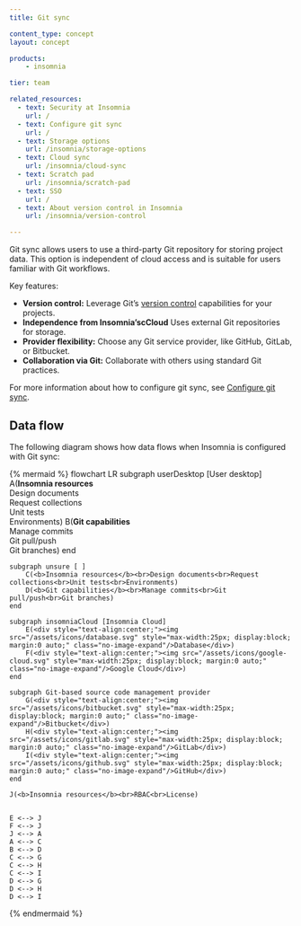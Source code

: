 ```yaml
---
title: Git sync

content_type: concept
layout: concept

products:
    - insomnia

tier: team

related_resources:
  - text: Security at Insomnia
    url: /
  - text: Configure git sync
    url: /
  - text: Storage options
    url: /insomnia/storage-options
  - text: Cloud sync
    url: /insomnia/cloud-sync
  - text: Scratch pad
    url: /insomnia/scratch-pad
  - text: SSO
    url: /
  - text: About version control in Insomnia
    url: /insomnia/version-control

---
```


Git sync allows users to use a third-party Git repository for storing project data. This option is independent of cloud access and is suitable for users familiar with Git workflows.

Key features:
* **Version control:** Leverage Git’s [version control](/insomnia/version-control) capabilities for your projects.
* **Independence from Insomnia’scCloud** Uses external Git repositories for storage.
* **Provider flexibility:** Choose any Git service provider, like GitHub, GitLab, or Bitbucket.
* **Collaboration via Git:** Collaborate with others using standard Git practices.

For more information about how to configure git sync, see [Configure git sync](/).

## Data flow

The following diagram shows how data flows when Insomnia is configured with Git sync:

{% mermaid %}
flowchart LR
    subgraph userDesktop [User desktop]
        A(<b>Insomnia resources</b><br>Design documents<br>Request collections<br>Unit tests<br>Environments)
        B(<b>Git capabilities</b><br>Manage commits<br>Git pull/push<br>Git branches)
    end 

    subgraph unsure [ ]
        C(<b>Insomnia resources</b><br>Design documents<br>Request collections<br>Unit tests<br>Environments)
        D(<b>Git capabilities</b><br>Manage commits<br>Git pull/push<br>Git branches)
    end

    subgraph insomniaCloud [Insomnia Cloud]
        E(<div style="text-align:center;"><img src="/assets/icons/database.svg" style="max-width:25px; display:block; margin:0 auto;" class="no-image-expand"/>Database</div>)
        F(<div style="text-align:center;"><img src="/assets/icons/google-cloud.svg" style="max-width:25px; display:block; margin:0 auto;" class="no-image-expand"/>Google Cloud</div>)
    end

    subgraph Git-based source code management provider
        G(<div style="text-align:center;"><img src="/assets/icons/bitbucket.svg" style="max-width:25px; display:block; margin:0 auto;" class="no-image-expand"/>Bitbucket</div>)
        H(<div style="text-align:center;"><img src="/assets/icons/gitlab.svg" style="max-width:25px; display:block; margin:0 auto;" class="no-image-expand"/>GitLab</div>)
        I(<div style="text-align:center;"><img src="/assets/icons/github.svg" style="max-width:25px; display:block; margin:0 auto;" class="no-image-expand"/>GitHub</div>)
    end
    
    J(<b>Insomnia resources</b><br>RBAC<br>License)


    E <--> J
    F <--> J
    J <--> A
    A <--> C
    B <--> D
    C <--> G
    C <--> H
    C <--> I
    D <--> G
    D <--> H
    D <--> I
{% endmermaid %}
